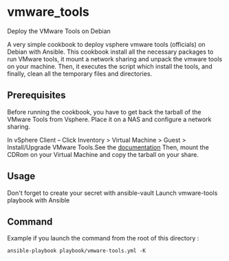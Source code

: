 # vmware_tools
Deploy the VMware Tools on Debian



A very simple cookbook to deploy vsphere vmware tools (officials) on Debian with Ansible.
This cookbook install all the necessary packages to run VMware tools, it mount a network sharing and unpack the vmware tools on your machine. Then, it executes the script which install the tools, and finally, clean all the temporary files and directories.

## Prerequisites

Before running the cookbook, you have to get back the tarball of the VMware Tools from Vsphere. 
Place it on a NAS and configure a network sharing.

In vSphere Client – Click Inventory > Virtual Machine > Guest > Install/Upgrade VMware Tools.See the [documentation](https://kb.vmware.com/s/article/2004754)
Then, mount the CDRom on your Virtual Machine and copy the tarball on your share.

## Usage

Don't forget to create your secret with ansible-vault
Launch vmware-tools playbook with Ansible

## Command

Example if you launch the command from the root of this directory :

`ansible-playbook playbook/vmware-tools.yml -K`
